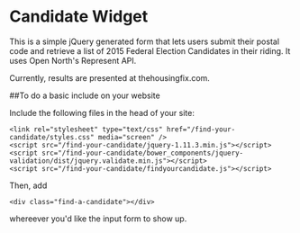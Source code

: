 # Candidate Widget

This is a simple jQuery generated form that lets users submit their postal code and retrieve a list of 2015 Federal Election Candidates in their riding. It uses Open North's Represent API.


Currently, results are presented at thehousingfix.com.

##To do a basic include on your website

Include the following files in the head of your site:

```
<link rel="stylesheet" type="text/css" href="/find-your-candidate/styles.css" media="screen" />
<script src="/find-your-candidate/jquery-1.11.3.min.js"></script>
<script src="/find-your-candidate/bower_components/jquery-validation/dist/jquery.validate.min.js"></script>
<script src="/find-your-candidate/findyourcandidate.js"></script>
```

Then, add 

```
<div class="find-a-candidate"></div>
```
whereever you'd like the input form to show up.



